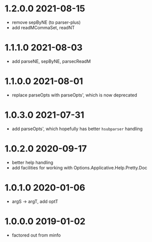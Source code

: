 1.2.0.0 2021-08-15
==================
- remove sepByNE (to parser-plus)
- add readMCommaSet, readNT

1.1.1.0 2021-08-03
==================
- add parseNE, sepByNE, parsecReadM

1.1.0.0 2021-08-01
==================
- replace parseOpts with parseOpts', which is now deprecated

1.0.3.0 2021-07-31
==================
- add parseOpts', which hopefully has better `hsubparser` handling

1.0.2.0 2020-09-17
==================
- better help handling
- add facilities for working with Options.Applicative.Help.Pretty.Doc

1.0.1.0 2020-01-06
==================
- argS -> argT, add optT

1.0.0.0 2019-01-02
==================
- factored out from minfo
